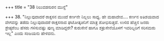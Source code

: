 +++
title = "38 ನಿಲುವಡಸುರನ ಮುನ್ದೆ"

+++
38. "ನಿಲ್ಲುವುದಾದರೆ ರಾಕ್ಷಸನ ಮುಂದೆ ಕರ್ಣನೇ ನಿಲ್ಲಲು ಸಾಧ್ಯ. ಹೇ ಮಹಾದೇವ.... ಕರ್ಣನ ಅತಿಶಯವಾದ ವೇಗವನ್ನು ತಡೆದು ನಿಲ್ಲುವುದಾದರೆ ರಾಕ್ಷಸನಾದ ಘಟೋತ್ಕಚನಿಗೆ ಮಾತ್ರ ಶೋಭಿಸುತ್ತದೆ. ಉಳಿದ ಹೆಚ್ಚಿನ ಜನರು ಶ್ರೇಷ್ಠರೆಂಬ ಹೆಸರು ಗಳಿಸುವಷ್ಟು ಪುಣ್ಯ ಮಾಡಿದ್ದರೇ? ಕುರುಸೇನೆ ಹಾಗೂ ಶತ್ರುಸೇನೆಯೊಳಗೆ ಇವರಿಬ್ಬರಿಗೆ ಸರಿಸಮರು ಇಲ್ಲ" ಎಂದು ಸಂಜಯನು ಹೇಳಿದನು.